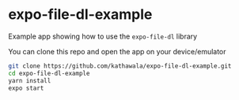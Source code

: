 # expo-file-dl-example
Example app showing how to use the `expo-file-dl` library

You can clone this repo and open the app on your device/emulator

```bash
git clone https://github.com/kathawala/expo-file-dl-example.git
cd expo-file-dl-example
yarn install
expo start
```
